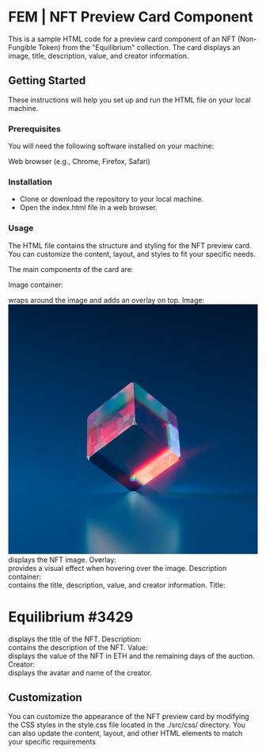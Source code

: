 # FEM | NFT Preview Card Component
This is a sample HTML code for a preview card component of an NFT (Non-Fungible Token) from the "Equilibrium" collection. The card displays an image, title, description, value, and creator information.

## Getting Started
These instructions will help you set up and run the HTML file on your local machine.

### Prerequisites
You will need the following software installed on your machine:

Web browser (e.g., Chrome, Firefox, Safari)
### Installation
- Clone or download the repository to your local machine.
- Open the index.html file in a web browser.
### Usage
The HTML file contains the structure and styling for the NFT preview card. You can customize the content, layout, and styles to fit your specific needs.

The main components of the card are:

Image container: <div class="image-container"> wraps around the image and adds an overlay on top.
Image: <img class="img" src="src/images/image-equilibrium.jpg" /> displays the NFT image.
Overlay: <div class="overlay"></div> provides a visual effect when hovering over the image.
Description container: <div class="description-container"> contains the title, description, value, and creator information.
Title: <h1 class="header">Equilibrium #3429</h1> displays the title of the NFT.
Description: <div class="description"> contains the description of the NFT.
Value: <div class="valor"> displays the value of the NFT in ETH and the remaining days of the auction.
Creator: <div class="criador"> displays the avatar and name of the creator.
## Customization
You can customize the appearance of the NFT preview card by modifying the CSS styles in the style.css file located in the ./src/css/ directory. You can also update the content, layout, and other HTML elements to match your specific requirements
